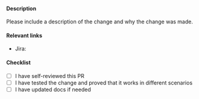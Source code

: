 #### Description

Please include a description of the change and why the change was made.

#### Relevant links

- Jira: 

#### Checklist

- [ ] I have self-reviewed this PR
- [ ] I have tested the change and proved that it works in different scenarios
- [ ] I have updated docs if needed
